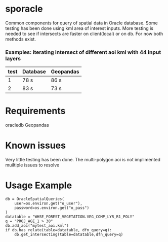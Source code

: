 # sporacle 
Common components for query of spatial data in Oracle database. Some testing has been done using kml area of interest inputs. 
More testing is needed to see if intersects are faster on client(local) or on db. For now both methods exist.  
### Examples: iterating intersect of different aoi kml with 44 input layers  
| test | Database | Geopandas |
| ---- | -------- | --------- |
| 1    | 78 s     | 86 s |
| 2    |83 s    | 73 s |


# Requirements
oracledb
Geopandas

# Known issues
Very little testing has been done. 
The multi-polygon aoi is not implimented muiltiple issues to resolve

# Usage Example

```
db = OracleSpatialQueries(
    user=os.environ.get("o_user"), 
    password=os.environ.get("o_pass")
)
datatable = "WHSE_FOREST_VEGETATION.VEG_COMP_LYR_R1_POLY" 
q = "PROJ_AGE_1 > 30"
db.add_aoi("mytest_aoi.kml")
if db.has_relate(table=datatable, dfn_query=q):
    db.get_intersecting(table=datatable,dfn_query=q)
```

